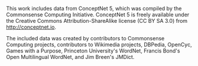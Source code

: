 This work includes data from ConceptNet 5, which was compiled by the
Commonsense Computing Initiative. ConceptNet 5 is freely available under
the Creative Commons Attribution-ShareAlike license (CC BY SA 3.0) from
http://conceptnet.io.

The included data was created by contributors to Commonsense Computing
projects, contributors to Wikimedia projects, DBPedia, OpenCyc, Games
with a Purpose, Princeton University's WordNet, Francis Bond's Open
Multilingual WordNet, and Jim Breen's JMDict.
